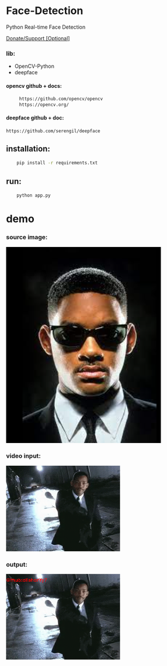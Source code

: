 # Face-Detection

Python Real-time Face Detection

<a href="https://www.coffeete.ir/alisharify7">Donate/Support [Optional]</a>

### lib:

- OpenCV-Python
- deepface


#### opencv github + docs:

         https://github.com/opencv/opencv
         https://opencv.org/

#### deepface github + doc:

    https://github.com/serengil/deepface



## installation:

```bash
    pip install -r requirements.txt
```

## run:

```bash
    python app.py
```




# demo

### source image:

<img src="./Media/source.png">

### video input:

<img src="./Media/video.gif" >


### output:

<img src="./Media/out.gif" >

